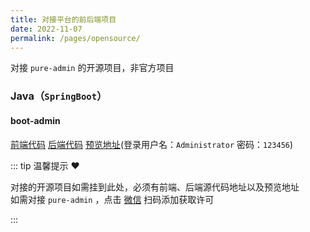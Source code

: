 ```yaml
---
title: 对接平台的前后端项目
date: 2022-11-07
permalink: /pages/opensource/
---
```


对接 `pure-admin` 的开源项目，非官方项目

### Java（`SpringBoot`）

#### boot-admin

[前端代码](https://github.com/hb0730/pure-admin-thin) [后端代码](https://github.com/hb0730/boot-admin) [预览地址](https://admin-v4.hb0730.com/)(登录用户名：`Administrator` 密码：`123456`)

::: tip 温馨提示 ❤️

对接的开源项目如需挂到此处，必须有前端、后端源代码地址以及预览地址  
如需对接 `pure-admin` ，点击 [微信](/pages/support/#支持) 扫码添加获取许可

:::
